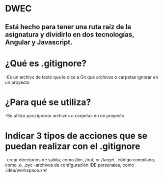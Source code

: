 # DWEC
 Está hecho para tener una ruta raíz de la asignatura y dividirlo en dos tecnologías, Angular y Javascript.
 ---
 # ¿Qué es .gitignore?
 -Es un archivo de texto que le dice a Git qué archivos o carpetas ignorar en un proyecto
 # ¿Para qué se utiliza?
 -Se utiliza para ignorar archivos o carpetas en un proyecto 
 # Indicar 3 tipos de acciones que se puedan realizar con el .gitignore
 -crear directorios de salida, como /bin, /out, or /target
 -código compilado, como .o, .pyc
 -archivos de configuración IDE personales, como .idea/workspace.xml
